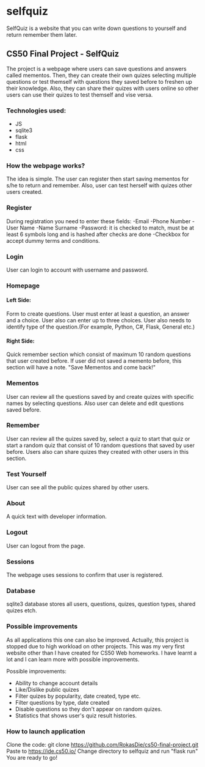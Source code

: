 # selfquiz
SelfQuiz is a website that you can write down questions to yourself and return remember them later. 

## CS50 Final Project - SelfQuiz

The project is a webpage where users can save questions and answers called mementos. Then, they can create their own quizes selecting multiple questions or test themself with questions they saved before to freshen up their knowledge. Also, they can share their quizes with users online so other users can use their quizes to test themself and vise versa. 

### Technologies used:
- JS
- sqlite3
- flask
- html
- css


### How the webpage works?
The idea is simple. The user can register then start saving mementos for s/he to return and remember. Also, user can test herself with quizes other users created. 

### Register
During registration you need to enter these fields:
  -Email
  -Phone Number
  -User Name
  -Name Surname
  -Password: it is checked to match, must be at least 6 symbols long and is hashed after checks are done
  -Checkbox for accept dummy terms and conditions. 

### Login
User can login to account with username and password. 

### Homepage
#### Left Side:
  Form to create questions. User must enter at least a question, an answer and a choice. User also can enter up to three choices. User also needs to identify type of the question.(For example, Python, C#, Flask, General etc.)
#### Right Side:
  Quick remember section which consist of maximum 10 random questions that user created before. If user did not saved a memento before, this section will have a note. "Save Mementos and come back!"

### Mementos
User can review all the questions saved by and create quizes with specific names by selecting questions. Also user can delete and edit questions saved before. 

### Remember
User can review all the quizes saved by, select a quiz to start that quiz or start a random quiz that consist of 10 random questions that saved by user before.
Users also can share quizes they created with other users in this section.

### Test Yourself
User can see all the public quizes shared by other users. 

### About
A quick text with developer information.

### Logout
User can logout from the page.

### Sessions
The webpage uses sessions to confirm that user is registered. 

### Database
sqlite3 database stores all users, questions, quizes, question types, shared quizes etch. 

### Possible improvements
As all applications this one can also be improved. Actually, this project is stopped due to high workload on other projects. 
This was my very first website other than I have created for CS50 Web homeworks. I have learnt a lot and I can learn more with possible improvements.

Possible improvements:
- Ability to change account details
- Like/Dislike public quizes
- Filter quizes by popularity, date created, type etc.
- Filter questions by type, date created
- Disable questions so they don't appear on random quizes. 
- Statistics that shows user's quiz result histories. 

### How to launch application
Clone the code: git clone https://github.com/RokasDie/cs50-final-project.git
Paste to https://ide.cs50.io/
Change directory to selfquiz and run "flask run"
You are ready to go!
